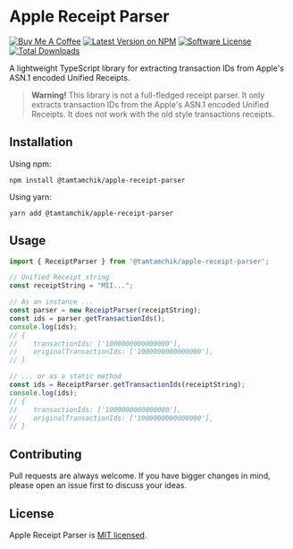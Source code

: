 # Apple Receipt Parser

[![Buy Me A Coffee][ico-coffee]][link-coffee]
[![Latest Version on NPM][ico-version]][link-npm]
[![Software License][ico-license]](./LICENSE)
[![Total Downloads][ico-downloads]][link-downloads]

A lightweight TypeScript library for extracting transaction IDs from Apple's ASN.1 encoded Unified Receipts.

> **Warning!** This library is not a full-fledged receipt parser. 
> It only extracts transaction IDs from the Apple's ASN.1 encoded Unified Receipts.
> It does not work with the old style transactions receipts.

## Installation

Using npm:

```shell
npm install @tamtamchik/apple-receipt-parser
```

Using yarn:

```shell
yarn add @tamtamchik/apple-receipt-parser
```

## Usage

```typescript
import { ReceiptParser } from '@tamtamchik/apple-receipt-parser';

// Unified Receipt string 
const receiptString = "MII...";

// As an instance ...
const parser = new ReceiptParser(receiptString);
const ids = parser.getTransactionIds();
console.log(ids);
// { 
//    transactionIds: ['1000000000000000'], 
//    originalTransactionIds: ['1000000000000000'], 
// }

// ... or as a static method
const ids = ReceiptParser.getTransactionIds(receiptString);
console.log(ids);
// { 
//    transactionIds: ['1000000000000000'], 
//    originalTransactionIds: ['1000000000000000'], 
// }
```

## Contributing

Pull requests are always welcome. If you have bigger changes in mind, please open an issue first to discuss your ideas.

## License

Apple Receipt Parser is [MIT licensed](./LICENSE).

[ico-coffee]: https://img.shields.io/badge/Buy%20Me%20A-Coffee-%236F4E37.svg?style=flat-square
[ico-version]: https://img.shields.io/npm/v/@tamtamchik/apple-receipt-parser.svg?style=flat-square
[ico-license]: https://img.shields.io/npm/l/@tamtamchik/apple-receipt-parser.svg?style=flat-square
[ico-downloads]: https://img.shields.io/npm/dt/@tamtamchik/apple-receipt-parser.svg?style=flat-square

[link-coffee]: https://www.buymeacoffee.com/tamtamchik
[link-npm]: https://www.npmjs.com/package/@tamtamchik/apple-receipt-parser
[link-downloads]: https://www.npmjs.com/package/@tamtamchik/apple-receipt-parser
